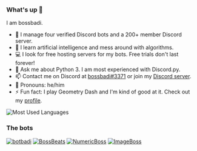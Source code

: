 ### What's up 👋
I am bossbadi.

- 🤖 I manage four verified Discord bots and a 200+ member Discord server.
- 🧠 I learn artificial intelligence and mess around with algorithms.
- 💻 I look for free hosting servers for my bots. Free trials don't last forever!
- 💬 Ask me about Python 3. I am most experienced with Discord.py.
- 📫 Contact me on Discord at [bossbadi#3371](https://discord.com/users/712323326575378562) or join my [Discord server](https://discord.gg/rzDqQqD).
- 🙂 Pronouns: he/him
- ⚡ Fun fact: I play Geometry Dash and I'm kind of good at it. Check out my [profile](https://gdbrowser.com/u/bossbadi).

![Most Used Languages](https://github-readme-stats.vercel.app/api/top-langs/?username=bossbadi&layout=compact)


### The bots
[![botbadi](https://top.gg/api/widget/servers/753718230333522131.svg)](https://top.gg/bot/753718230333522131)
[![BossBeats](https://top.gg/api/widget/servers/777687606817062972.svg)](https://top.gg/bot/777687606817062972)
[![NumericBoss](https://top.gg/api/widget/servers/778450224904536067.svg)](https://top.gg/bot/778450224904536067)
[![ImageBoss](https://top.gg/api/widget/servers/800542737236754443.svg)](https://top.gg/bot/800542737236754443)
